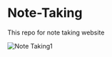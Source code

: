 # Note-Taking
This repo for note taking website

![Note Taking1](https://github.com/BaverKoca/Note-Takingg/assets/142082051/30341c8b-238e-49e7-ae74-293e6b9f36ff)

